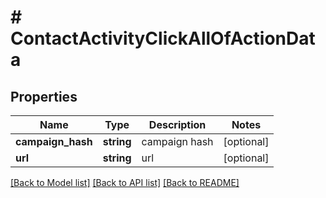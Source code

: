 # # ContactActivityClickAllOfActionData

## Properties

Name | Type | Description | Notes
------------ | ------------- | ------------- | -------------
**campaign_hash** | **string** | campaign hash | [optional] 
**url** | **string** | url | [optional] 

[[Back to Model list]](../../README.md#documentation-for-models) [[Back to API list]](../../README.md#documentation-for-api-endpoints) [[Back to README]](../../README.md)


